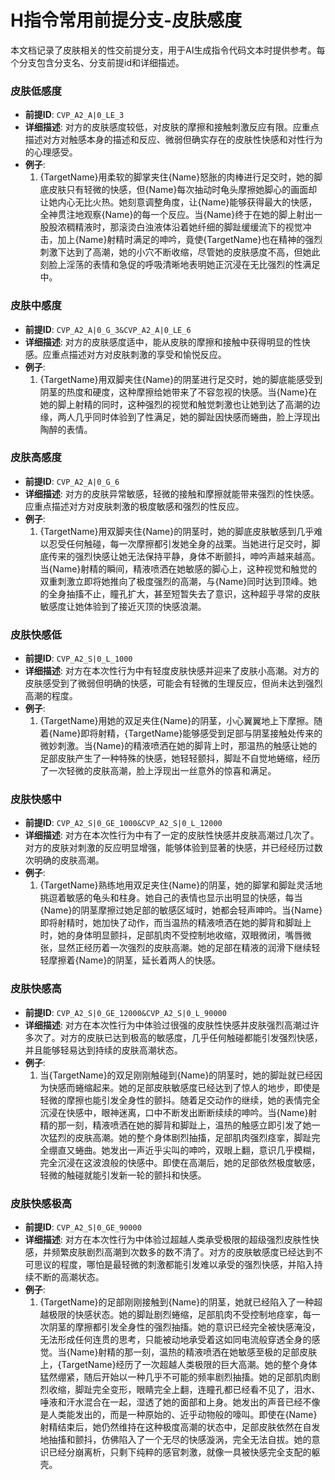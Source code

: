 # H指令常用前提分支-皮肤感度

本文档记录了皮肤相关的性交前提分支，用于AI生成指令代码文本时提供参考。每个分支包含分支名、分支前提id和详细描述。

### 皮肤低感度
- **前提ID**: `CVP_A2_A|0_LE_3`
- **详细描述**: 对方的皮肤感度较低，对皮肤的摩擦和接触刺激反应有限。应重点描述对方对触感本身的描述和反应、微弱但确实存在的皮肤性快感和对性行为的心理感受。
- **例子**:
  1. {TargetName}用柔软的脚掌夹住{Name}怒胀的肉棒进行足交时，她的脚底皮肤只有轻微的快感，但{Name}每次抽动时龟头摩擦她脚心的画面却让她内心无比火热。她刻意调整角度，让{Name}能够获得最大的快感，全神贯注地观察{Name}的每一个反应。当{Name}终于在她的脚上射出一股股浓稠精液时，那滚烫白浊液体沿着她纤细的脚趾缓缓流下的视觉冲击，加上{Name}射精时满足的呻吟，竟使{TargetName}也在精神的强烈刺激下达到了高潮，她的小穴不断收缩，尽管她的皮肤感度不高，但她此刻脸上淫荡的表情和急促的呼吸清晰地表明她正沉浸在无比强烈的性满足中。


### 皮肤中感度
- **前提ID**: `CVP_A2_A|0_G_3&CVP_A2_A|0_LE_6`
- **详细描述**: 对方的皮肤感度适中，能从皮肤的摩擦和接触中获得明显的性快感。应重点描述对方对皮肤刺激的享受和愉悦反应。
- **例子**:
  1. {TargetName}用双脚夹住{Name}的阴茎进行足交时，她的脚底能感受到阴茎的热度和硬度，这种摩擦给她带来了不容忽视的快感。当{Name}在她的脚上射精的同时，这种强烈的视觉和触觉刺激也让她到达了高潮的边缘，两人几乎同时体验到了性满足，她的脚趾因快感而蜷曲，脸上浮现出陶醉的表情。

### 皮肤高感度
- **前提ID**: `CVP_A2_A|0_G_6`
- **详细描述**: 对方的皮肤异常敏感，轻微的接触和摩擦就能带来强烈的性快感。应重点描述对方对皮肤刺激的极度敏感和强烈的性反应。
- **例子**:
  1. {TargetName}用双脚夹住{Name}的阴茎时，她的脚底皮肤敏感到几乎难以忍受任何触碰，每一次摩擦都引发她全身的战栗。当她进行足交时，脚底传来的强烈快感让她无法保持平静，身体不断颤抖，呻吟声越来越高。当{Name}射精的瞬间，精液喷洒在她敏感的脚心上，这种视觉和触觉的双重刺激立即将她推向了极度强烈的高潮，与{Name}同时达到顶峰。她的全身抽搐不止，瞳孔扩大，甚至短暂失去了意识，这种超乎寻常的皮肤敏感度让她体验到了接近灭顶的快感浪潮。

### 皮肤快感低
- **前提ID**: `CVP_A2_S|0_L_1000`
- **详细描述**: 对方在本次性行为中有轻度皮肤快感并迎来了皮肤小高潮。对方的皮肤感受到了微弱但明确的快感，可能会有轻微的生理反应，但尚未达到强烈高潮的程度。
- **例子**:
  1. {TargetName}用她的双足夹住{Name}的阴茎，小心翼翼地上下摩擦。随着{Name}即将射精，{TargetName}能够感受到足部与阴茎接触处传来的微妙刺激。当{Name}的精液喷洒在她的脚背上时，那温热的触感让她的足部皮肤产生了一种特殊的快感，她轻轻颤抖，脚趾不自觉地蜷缩，经历了一次轻微的皮肤高潮，脸上浮现出一丝意外的惊喜和满足。

### 皮肤快感中
- **前提ID**: `CVP_A2_S|0_GE_1000&CVP_A2_S|0_L_12000`
- **详细描述**: 对方在本次性行为中有了一定的皮肤性快感并皮肤高潮过几次了。对方的皮肤对刺激的反应明显增强，能够体验到显著的快感，并已经经历过数次明确的皮肤高潮。
- **例子**:
  1. {TargetName}熟练地用双足夹住{Name}的阴茎，她的脚掌和脚趾灵活地挑逗着敏感的龟头和柱身。她自己的表情也显示出明显的快感，每当{Name}的阴茎摩擦过她足部的敏感区域时，她都会轻声呻吟。当{Name}即将射精时，她加快了动作，而当温热的精液喷洒在她的脚背和脚趾上时，她的身体明显颤抖，足部肌肉不受控制地收缩，双眼微闭，嘴唇微张，显然正经历着一次强烈的皮肤高潮。她的足部在精液的润滑下继续轻轻摩擦着{Name}的阴茎，延长着两人的快感。

### 皮肤快感高
- **前提ID**: `CVP_A2_S|0_GE_12000&CVP_A2_S|0_L_90000`
- **详细描述**: 对方在本次性行为中体验过很强的皮肤性快感并皮肤强烈高潮过许多次了。对方的皮肤已达到极高的敏感度，几乎任何触碰都能引发强烈快感，并且能够轻易达到持续的皮肤高潮状态。
- **例子**:
  1. 当{TargetName}的双足刚刚触碰到{Name}的阴茎时，她的脚趾就已经因为快感而蜷缩起来。她的足部皮肤敏感度已经达到了惊人的地步，即使是轻微的摩擦也能引发全身性的颤抖。随着足交动作的继续，她的表情完全沉浸在快感中，眼神迷离，口中不断发出断断续续的呻吟。当{Name}射精的那一刻，精液喷洒在她的脚背和脚趾上，温热的触感立即引发了她一次猛烈的皮肤高潮。她的整个身体剧烈抽搐，足部肌肉强烈痉挛，脚趾完全绷直又蜷曲。她发出一声近乎尖叫的呻吟，双眼上翻，意识几乎模糊，完全沉浸在这波浪般的快感中。即使在高潮后，她的足部依然极度敏感，轻微的触碰就能引发新一轮的颤抖和快感。

### 皮肤快感极高
- **前提ID**: `CVP_A2_S|0_GE_90000`
- **详细描述**: 对方在本次性行为中体验过超越人类承受极限的超级强烈皮肤性快感，并频繁皮肤剧烈高潮到次数多的数不清了。对方的皮肤敏感度已经达到不可思议的程度，哪怕是最轻微的刺激都能引发难以承受的强烈快感，并陷入持续不断的高潮状态。
- **例子**:
  1. {TargetName}的足部刚刚接触到{Name}的阴茎，她就已经陷入了一种超越极限的快感状态。她的脚趾剧烈蜷缩，足部肌肉不受控制地痉挛，每一次阴茎的摩擦都引发全身性的强烈抽搐。她的意识已经完全被快感淹没，无法形成任何连贯的思考，只能被动地承受着这如同电流般穿透全身的感觉。当{Name}射精的那一刻，温热的精液喷洒在她敏感至极的足部皮肤上，{TargetName}经历了一次超越人类极限的巨大高潮。她的整个身体猛然绷紧，随后开始以一种几乎不可能的频率剧烈抽搐。她的足部肌肉剧烈收缩，脚趾完全变形，眼睛完全上翻，连瞳孔都已经看不见了，泪水、唾液和汗水混合在一起，湿透了她的面部和上身。她发出的声音已经不像是人类能发出的，而是一种原始的、近乎动物般的嚎叫。即使在{Name}射精结束后，她仍然维持在这种极度高潮的状态中，足部皮肤依然在自发地抽搐和颤抖，仿佛陷入了一个无尽的快感漩涡，完全无法自拔。她的意识已经分崩离析，只剩下纯粹的感官刺激，就像一具被快感完全支配的躯壳。
